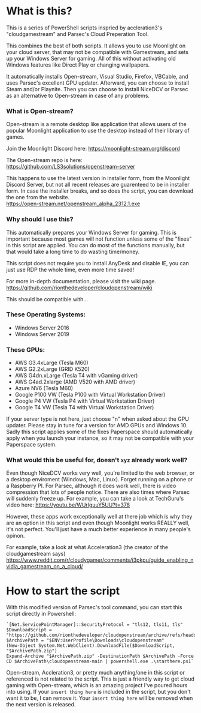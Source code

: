 # What is this?
This is a series of PowerShell scripts inspried by accleration3's "cloudgamestream" and Parsec's Cloud Preperation Tool.

This combines the best of both scripts. It allows you to use Moonlight on your cloud server, that may not be compatible with Gamestream, and sets up your Windows Server for gaming. All of this without activating old Windows features like Direct Play or changing wallpapers. 

It automatically installs Open-stream, Visual Studio, Firefox, VBCable, and uses Parsec's excellent GPU updater. Afterward, you can choose to install Steam and/or Playnite. Then you can choose to install NiceDCV or Parsec as an alternative to Open-stream in case of any problems. 

### What is Open-stream?
Open-stream is a remote desktop like application that allows users of the popular Moonlight application to use the desktop instead of their library of games. 

Join the Moonlight Discord here: https://moonlight-stream.org/discord

The Open-stream repo is here: https://github.com/LS3solutions/openstream-server

This happens to use the latest version in installer form, from the Moonlight Discord Server, but not all recent releases are guarenteed to be in installer form. In case the installer breaks, and so does the script, you can download the one from the website.  
https://open-stream.net/openstream_alpha_2312.1.exe

### Why should I use this?
This automatically prepares your Windows Server for gaming. This is important because most games will not function unless some of the "fixes" in this script are applied. You can do most of the functions manually, but that would take a long time to do wasting time/money.

This script does not require you to install AnyDesk and disable IE, you can just use RDP the whole time, even more time saved!

For more in-depth documentation, please visit the wiki page. 
https://github.com/rionthedeveloper/cloudopenstream/wiki

This should be compatible with...

### These Operating Systems:
* Windows Server 2016
* Windows Server 2019

### These GPUs:
* AWS G3.4xLarge (Tesla M60)
* AWS G2.2xLarge (GRID K520)
* AWS G4dn.xLarge (Tesla T4 with vGaming driver)
* AWS G4ad.2xlarge (AMD V520 with AMD driver)
* Azure NV6 (Tesla M60)
* Google P100 VW (Tesla P100 with Virtual Workstation Driver)
* Google P4 VW (Tesla P4 with Virtual Workstation Driver)
* Google T4 VW (Tesla T4 with Virtual Workstation Driver)

If your server type is not here, just choose "n" when asked about the GPU updater. Please stay in tune for a version for AMD GPUs and Windows 10. Sadly this script applies some of the fixes Paperspace should automatically apply when you launch your instance, so it may not be compatible with your Paperspace system. 

### What would this be useful for, doesn't `xyz` already work well?
Even though NiceDCV works very well, you're limited to the web browser, or a desktop enviroment (Windows, Mac, Linux). Forget running on a phone or a Raspberry PI. For Parsec, although it does work well, there is video compression that lots of people notice. There are also times where Parsec will suddenly freeze up. For example, you can take a look at TechGuru's video here: https://youtu.be/WUrlguuY5UU?t=378

However, these apps work exceptionally well at there job which is why they are an option in this script and even though Moonlight works REALLY well, it's not perfect. You'll just have a much better experience in many people's opinon. 

For example, take a look at what Acceleration3 (the creator of the cloudgamestream says)
https://www.reddit.com/r/cloudygamer/comments/i3pkpu/guide_enabling_nvidia_gamestream_on_a_cloud/

# How to start the script
With this modified version of Parsec's tool command, you can start this script directly in Powershell: 
```
`[Net.ServicePointManager]::SecurityProtocol = "tls12, tls11, tls" 
$DownloadScript = "https://github.com/rionthedeveloper/cloudopenstream/archive/refs/heads/main.zip"  
$ArchivePath = "$ENV:UserProfile\Downloads\cloudopenstream"  
(New-Object System.Net.WebClient).DownloadFile($DownloadScript, "$ArchivePath.zip")  
Expand-Archive "$ArchivePath.zip" -DestinationPath $ArchivePath -Force  
CD $ArchivePath\cloudopenstream-main | powershell.exe .\starthere.ps1`
```

Open-stream, Accleration3, or pretty much anything/one in this script or referenced is not related to the script. This is just a friendly way to get cloud gaming with Open-stream, which is an amazing project I've poured hours into using. If your `insert thing here` is included in the script, but you don't want it to be, I can remove it. Your `insert thing here` will be removed when the next version is released. 

